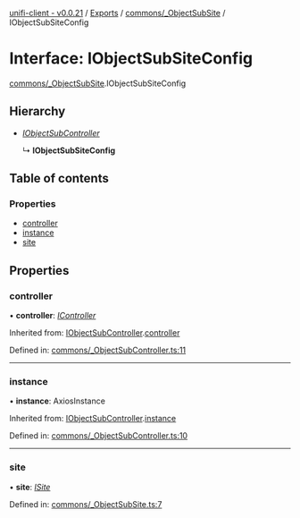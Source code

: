 [unifi-client - v0.0.21](../README.md) / [Exports](../modules.md) / [commons/_ObjectSubSite](../modules/commons__objectsubsite.md) / IObjectSubSiteConfig

# Interface: IObjectSubSiteConfig

[commons/_ObjectSubSite](../modules/commons__objectsubsite.md).IObjectSubSiteConfig

## Hierarchy

* [*IObjectSubController*](commons__objectsubcontroller.iobjectsubcontroller.md)

  ↳ **IObjectSubSiteConfig**

## Table of contents

### Properties

- [controller](commons__objectsubsite.iobjectsubsiteconfig.md#controller)
- [instance](commons__objectsubsite.iobjectsubsiteconfig.md#instance)
- [site](commons__objectsubsite.iobjectsubsiteconfig.md#site)

## Properties

### controller

• **controller**: [*IController*](icontroller.icontroller-1.md)

Inherited from: [IObjectSubController](commons__objectsubcontroller.iobjectsubcontroller.md).[controller](commons__objectsubcontroller.iobjectsubcontroller.md#controller)

Defined in: [commons/_ObjectSubController.ts:11](https://github.com/thib3113/unifi-client/blob/master/src/commons/_ObjectSubController.ts#L11)

___

### instance

• **instance**: AxiosInstance

Inherited from: [IObjectSubController](commons__objectsubcontroller.iobjectsubcontroller.md).[instance](commons__objectsubcontroller.iobjectsubcontroller.md#instance)

Defined in: [commons/_ObjectSubController.ts:10](https://github.com/thib3113/unifi-client/blob/master/src/commons/_ObjectSubController.ts#L10)

___

### site

• **site**: [*ISite*](sites_isite.isite.md)

Defined in: [commons/_ObjectSubSite.ts:7](https://github.com/thib3113/unifi-client/blob/master/src/commons/_ObjectSubSite.ts#L7)
